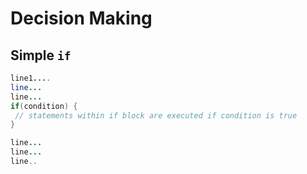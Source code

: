 # Decision Making

## Simple `if`

```java
line1....
line...
line...
if(condition) {
 // statements within if block are executed if condition is true 
}

line...
line...
line..
```

